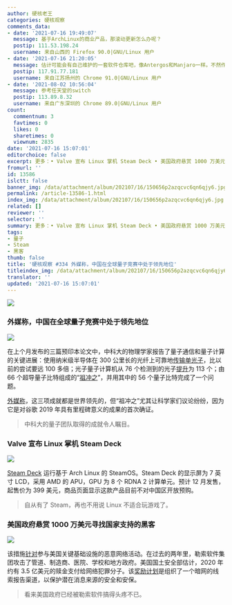 ```yaml
---
author: 硬核老王
categories: 硬核观察
comments_data:
- date: '2021-07-16 19:49:07'
  message: 基于ArchLinux的商业产品，那滚动更新怎么办呢？
  postip: 111.53.198.24
  username: 来自山西的 Firefox 90.0|GNU/Linux 用户
- date: '2021-07-16 21:20:05'
  message: 估计可能会有自己维护的一套软件仓库吧，像Antergos和Manjaro一样。不然作为一个商业产品更新经常滚挂，消费者是不会买单的
  postip: 117.91.77.181
  username: 来自江苏扬州的 Chrome 91.0|GNU/Linux 用户
- date: '2021-08-02 10:56:04'
  message: 参考任天堂的switch
  postip: 113.89.8.32
  username: 来自广东深圳的 Chrome 89.0|GNU/Linux 用户
count:
  commentnum: 3
  favtimes: 0
  likes: 0
  sharetimes: 0
  viewnum: 2835
date: '2021-07-16 15:07:01'
editorchoice: false
excerpt: 更多：• Valve 宣布 Linux 掌机 Steam Deck • 美国政府悬赏 1000 万美元寻找国家支持的黑客
fromurl: ''
id: 13586
islctt: false
banner_img: /data/attachment/album/202107/16/150656p2azqcvc6qn6qjy6.jpg
permalink: /article-13586-1.html
index_img: /data/attachment/album/202107/16/150656p2azqcvc6qn6qjy6.jpg
related: []
reviewer: ''
selector: ''
summary: 更多：• Valve 宣布 Linux 掌机 Steam Deck • 美国政府悬赏 1000 万美元寻找国家支持的黑客
tags:
- 量子
- Steam
- 黑客
thumb: false
title: '硬核观察 #334 外媒称，中国在全球量子竞赛中处于领先地位'
titleindex_img: /data/attachment/album/202107/16/150656p2azqcvc6qn6qjy6.jpg
translator: ''
updated: '2021-07-16 15:07:01'
---
```


![](/data/attachment/album/202107/16/150656p2azqcvc6qn6qjy6.jpg)


### 外媒称，中国在全球量子竞赛中处于领先地位


![](/data/attachment/album/202107/16/150403lhozclhhdvh7lssw.jpg)


在上个月发布的三篇预印本论文中，中科大的物理学家报告了量子通信和量子计算的关键进展：使用纳米级半导体在 300 公里长的光纤上可靠地[传输单光子](https://arxiv.org/abs/2106.15545)，比以前的尝试要远 100 多倍；光子量子计算机从 76 个检测到的光子[提升](https://arxiv.org/abs/2106.15534)为 113 个；由 66 个超导量子比特组成的“[祖冲之](https://arxiv.org/abs/2106.14734)”，并用其中的 56 个量子比特完成了一个问题。


[外媒称](https://www.scientificamerican.com/article/china-is-pulling-ahead-in-global-quantum-race-new-studies-suggest/)，这三项成就都是世界领先的，但“祖冲之”尤其让科学家们议论纷纷，因为它是对谷歌 2019 年具有里程碑意义的成果的首次确证。



> 
> 中科大的量子团队取得的成就令人瞩目。
> 
> 
> 


### Valve 宣布 Linux 掌机 Steam Deck


![](/data/attachment/album/202107/16/150413h2syzb0hx2wzp2hm.jpg)


[Steam Deck](https://store.steampowered.com/steamdeck) 运行基于 Arch Linux 的 SteamOS。Steam Deck 的显示屏为 7 英寸 LCD，采用 AMD 的 APU，GPU 为 8 个 RDNA 2 计算单元。预计 12 月发售，起售价为 399 美元，商品页面显示这款产品目前不对中国区开放预购。



> 
> 自从有了 Steam，再也不用说 Linux 不适合玩游戏了。
> 
> 
> 


### 美国政府悬赏 1000 万美元寻找国家支持的黑客


![](/data/attachment/album/202107/16/150531eqb3bv3y0qynbys3.jpg)


该措施[针对](https://www.zdnet.com/article/us-state-department-offering-10-million-reward-for-state-backed-hackers/)参与美国关键基础设施的恶意网络活动。在过去的两年里，勒索软件集团攻击了管道、制造商、医院、学校和地方政府。美国国土安全部估计，2020 年约有 3.5 亿美元的赎金支付给网络犯罪分子。该[奖励计划](https://www.state.gov/rewards-for-justice-reward-offer-for-information-on-foreign-malicious-cyber-activity-against-u-s-critical-infrastructure/)是组织了一个暗网的线索报告渠道，以保护潜在消息来源的安全和安保。



> 
> 看来美国政府已经被勒索软件搞得头疼不已。
> 
> 
>